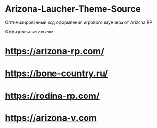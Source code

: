 # Arizona-Laucher-Theme-Source
Оптимизированный код оформления игрового лаунчера от Arizona RP 

Оффициальные ссылки:
# https://arizona-rp.com/
# https://bone-country.ru/
# https://rodina-rp.com/
# https://arizona-v.com
